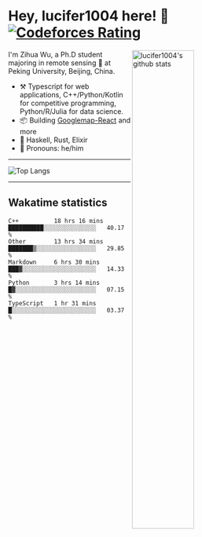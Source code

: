 # Hey, lucifer1004 here! :wave: [![Codeforces Rating](https://cfrating.ihcr.top/?user=lucifer1004&style=flat-square)](https://codeforces.com/profile/lucifer1004)

<img width="50%" align="right" alt="lucifer1004's github stats" src="https://github-readme-stats.vercel.app/api?username=lucifer1004&show_icons=true">

I'm Zihua Wu, a Ph.D student majoring in remote sensing :satellite: at Peking University, Beijing, China.

- :hammer_and_pick: Typescript for web applications, C++/Python/Kotlin for competitive programming, Python/R/Julia for data science.
- :package: Building [Googlemap-React](https://github.com/googlemap-react/googlemap-react) and more
- :seedling: Haskell, Rust, Elixir
- :man: Pronouns: he/him

---

![Top Langs](https://github-readme-stats.vercel.app/api/top-langs/?username=lucifer1004&layout=compact)

---

## Wakatime statistics

<!--START_SECTION:waka-->
```text
C++          18 hrs 16 mins  ██████████░░░░░░░░░░░░░░░   40.17 % 
Other        13 hrs 34 mins  ███████▒░░░░░░░░░░░░░░░░░   29.85 % 
Markdown     6 hrs 30 mins   ███▓░░░░░░░░░░░░░░░░░░░░░   14.33 % 
Python       3 hrs 14 mins   █▓░░░░░░░░░░░░░░░░░░░░░░░   07.15 % 
TypeScript   1 hr 31 mins    █░░░░░░░░░░░░░░░░░░░░░░░░   03.37 % 
```
<!--END_SECTION:waka-->
